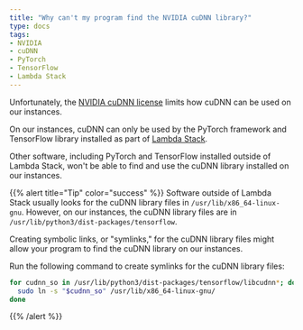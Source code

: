 ```yaml
---
title: "Why can't my program find the NVIDIA cuDNN library?"
type: docs
tags:
- NVIDIA
- cuDNN
- PyTorch
- TensorFlow
- Lambda Stack
---
```


Unfortunately, the
[NVIDIA cuDNN license](https://docs.nvidia.com/deeplearning/cudnn/sla/index.html)
limits how cuDNN can be used on our instances.

On our instances, cuDNN can only be used by the PyTorch framework and
TensorFlow library installed as part of
[Lambda Stack](https://lambdalabs.com/lambda-stack-deep-learning-software).

Other software, including PyTorch and TensorFlow installed outside of Lambda
Stack, won't be able to find and use the cuDNN library installed on our
instances.

{{% alert title="Tip" color="success" %}}
Software outside of Lambda Stack usually looks for the cuDNN library files in
`/usr/lib/x86_64-linux-gnu`. However, on our instances, the cuDNN library
files are in `/usr/lib/python3/dist-packages/tensorflow`.

Creating symbolic links, or "symlinks," for the cuDNN library files might
allow your program to find the cuDNN library on our instances.

Run the following command to create symlinks for the cuDNN library files:

```bash
for cudnn_so in /usr/lib/python3/dist-packages/tensorflow/libcudnn*; do
  sudo ln -s "$cudnn_so" /usr/lib/x86_64-linux-gnu/
done
```
{{% /alert %}}

